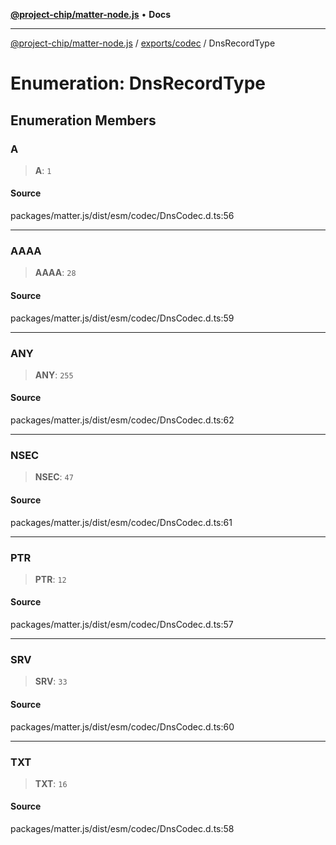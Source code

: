[**@project-chip/matter-node.js**](../../../README.md) • **Docs**

***

[@project-chip/matter-node.js](../../../modules.md) / [exports/codec](../README.md) / DnsRecordType

# Enumeration: DnsRecordType

## Enumeration Members

### A

> **A**: `1`

#### Source

packages/matter.js/dist/esm/codec/DnsCodec.d.ts:56

***

### AAAA

> **AAAA**: `28`

#### Source

packages/matter.js/dist/esm/codec/DnsCodec.d.ts:59

***

### ANY

> **ANY**: `255`

#### Source

packages/matter.js/dist/esm/codec/DnsCodec.d.ts:62

***

### NSEC

> **NSEC**: `47`

#### Source

packages/matter.js/dist/esm/codec/DnsCodec.d.ts:61

***

### PTR

> **PTR**: `12`

#### Source

packages/matter.js/dist/esm/codec/DnsCodec.d.ts:57

***

### SRV

> **SRV**: `33`

#### Source

packages/matter.js/dist/esm/codec/DnsCodec.d.ts:60

***

### TXT

> **TXT**: `16`

#### Source

packages/matter.js/dist/esm/codec/DnsCodec.d.ts:58
